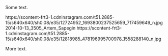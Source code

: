 Some text.

<x-group>
https://scontent-frt3-1.cdninstagram.com/t51.2885-15/s640x640/sh0.08/e35/12724952_1693800237525659_717459649_n.jpg
2014-10-13_3505_Artem_Sapegin
https://scontent-frt3-1.cdninstagram.com/t51.2885-15/s640x640/sh0.08/e35/12818985_478196995700978_1558288140_n.jpg
</x-group>

More text.

<x-video src="http://www.youtube.com/embed/6m927nSRh9I">
